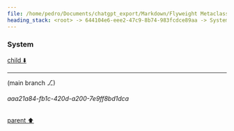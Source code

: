 ```yaml
---
file: /home/pedro/Documents/chatgpt_export/Markdown/Flyweight Metaclass for Models.md
heading_stack: <root> -> 644104e6-eee2-47c9-8b74-983fcdce89aa -> System -> c734da8b-007e-4793-a988-4ab6af4a8c7f -> System
---
```

### System

[child ⬇️](#aaa21a84-fb1c-420d-a200-7e9ff8bd1dca)

---

(main branch ⎇)
###### aaa21a84-fb1c-420d-a200-7e9ff8bd1dca
[parent ⬆️](#c734da8b-007e-4793-a988-4ab6af4a8c7f)
